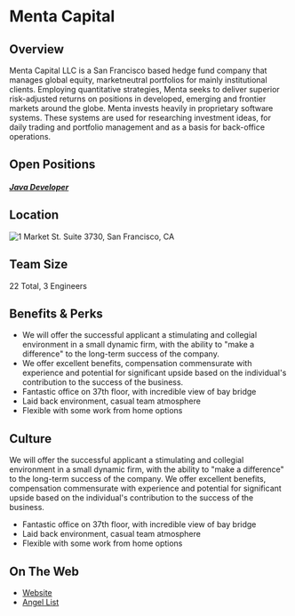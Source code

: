 # Menta Capital
## Overview
Menta Capital LLC is a San Francisco based hedge fund company that manages global equity, marketneutral portfolios for mainly institutional clients. Employing quantitative strategies, Menta seeks to deliver superior risk-adjusted returns on positions in developed, emerging and frontier markets around the globe. Menta invests heavily in proprietary software systems. These systems are used for researching investment ideas, for daily trading and portfolio management and as a basis for back-office operations.

## Open Positions
##### [Java Developer](java-developer.md)

## Location
![1 Market St. Suite 3730, San Francisco, CA](https://maps.googleapis.com/maps/api/staticmap?center=1+Market+St.+Suite+3730,+San+Francisco,+CA&zoom=13&scale=false&size=600x300&maptype=roadmap&format=png&visual_refresh=true)  

## Team Size
22 Total, 3 Engineers

## Benefits & Perks
+ We will offer the successful applicant a stimulating and collegial environment in a small dynamic firm, with the ability to "make a difference" to the long-term success of the company.
+ We offer excellent benefits, compensation commensurate with experience and potential for significant upside based on the individual's contribution to the success of the business.  
+ Fantastic office on 37th floor, with incredible view of bay bridge
+ Laid back environment, casual team atmosphere
+ Flexible with some work from home options

## Culture
We will offer the successful applicant a stimulating and collegial environment in a small dynamic firm, with the ability to "make a difference" to the long-term success of the company. We offer excellent benefits, compensation commensurate with experience and potential for significant upside based on the individual's contribution to the success of the business.  

+ Fantastic office on 37th floor, with incredible view of bay bridge
+ Laid back environment, casual team atmosphere
+ Flexible with some work from home options

## On The Web
+ [Website](http://www.mentacapital.com/)
+ [Angel List](https://angel.co/menta-capital)
